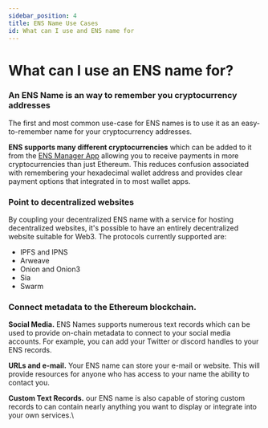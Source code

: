 ```yaml
---
sidebar_position: 4
title: ENS Name Use Cases
id: What can I use and ENS name for
---
```


# What can I use an ENS name for?

### An ENS Name is an way to remember you cryptocurrency addresses

The first and most common use-case for ENS names is to use it as an easy-to-remember name for your cryptocurrency addresses.

**ENS supports many different cryptocurrencies** which can be added to it from the [ENS Manager App](https://app.ens.domains) allowing you to receive payments in more cryptocurrencies than just Ethereum.  This reduces confusion associated with remembering your hexadecimal wallet address and provides clear payment options that integrated in to most wallet apps.

### Point to decentralized websites

By coupling your decentralized ENS name with a service for hosting decentralized websites, it's possible to have an entirely decentralized website suitable for Web3. The protocols currently supported are:

* IPFS and IPNS
* Arweave
* Onion and Onion3
* Sia
* Swarm

### Connect metadata to the Ethereum blockchain.

**Social Media.** ENS Names supports numerous text records which can be used to provide on-chain metadata to connect to your social media accounts. For example, you can add your Twitter or discord handles to your ENS records.

**URLs and e-mail.** Your ENS name can store your e-mail or website. This will provide resources for anyone who has access to your name the ability to contact you.

**Custom Text Records.** our ENS name is also capable of storing custom records to can contain nearly anything you want to display or integrate into your own services.\
